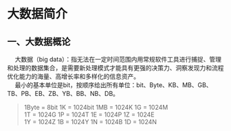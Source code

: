 大数据简介
===
## 一、大数据概论  
&emsp; 大数据（big data）：指无法在一定时间范围内用常规软件工具进行捕捉、管理和处理的数据集合，是需要新处理模式才能具有更强的决策力、洞察发现力和流程优化能力的海量、高增长率和多样化的信息资产。  
&emsp; 最小的基本单位是bit，按顺序给出所有单位：bit、Byte、KB、MB、GB、TB、PB、EB、ZB、YB、BB、NB、DB。  
>1Byte = 8bit   1K = 1024bit    1MB = 1024K   1G = 1024M  
>1T = 1024G   1P = 1024T    1E = 1024P    1Z = 1024E  
>1Y = 1024Z   1B = 1024Y    1N = 1024B    1D = 1024N  


